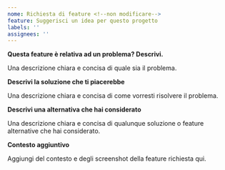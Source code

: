 ```yaml
---
nome: Richiesta di feature <!--non modificare-->
feature: Suggerisci un idea per questo progetto
labels: ''
assignees: ''
---
```


**Questa feature è relativa ad un problema? Descrivi.**<!--non modificare-->

Una descrizione chiara e concisa di quale sia il problema.

**Descrivi la soluzione che ti piacerebbe**<!--non modificare-->

Una descrizione chiara e concisa di come vorresti risolvere il problema.

**Descrivi una alternativa che hai considerato**<!--non modificare-->

Una descrizione chiara e concisa di qualunque soluzione o feature alternative che hai considerato.

**Contesto aggiuntivo**<!--non modificare-->

Aggiungi del contesto e degli screenshot della feature richiesta qui.
